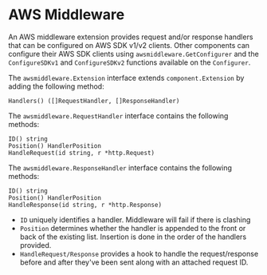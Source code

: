 # AWS Middleware

An AWS middleware extension provides request and/or response handlers that can be configured on AWS SDK v1/v2 clients.
Other components can configure their AWS SDK clients using `awsmiddleware.GetConfigurer` and the `ConfigureSDKv1` and
`ConfigureSDKv2` functions available on the `Configurer`.

The `awsmiddleware.Extension` interface extends `component.Extension` by adding the following method:
```
Handlers() ([]RequestHandler, []ResponseHandler)
```

The `awsmiddleware.RequestHandler` interface contains the following methods:
```
ID() string
Position() HandlerPosition
HandleRequest(id string, r *http.Request)
```

The `awsmiddleware.ResponseHandler` interface contains the following methods:
```
ID() string
Position() HandlerPosition
HandleResponse(id string, r *http.Response)
```

- `ID` uniquely identifies a handler. Middleware will fail if there is clashing 
- `Position` determines whether the handler is appended to the front or back of the existing list. Insertion is done
in the order of the handlers provided.
- `HandleRequest/Response` provides a hook to handle the request/response before and after they've been sent along
with an attached request ID.